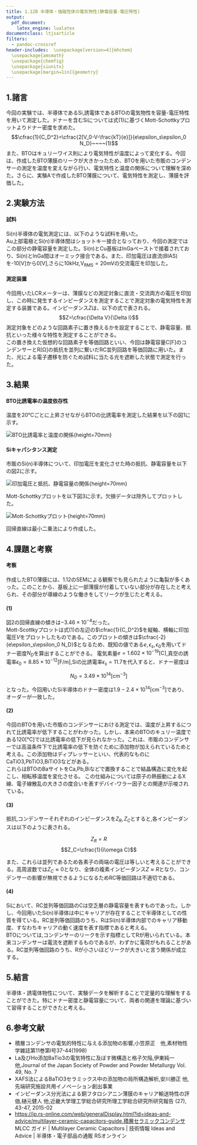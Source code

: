 ```yaml
---
title: 1.12B 半導体・強磁性体の電気物性(静電容量-電圧特性)
output:
  pdf_document:
    latex_engine: lualatex
documentclass: ltjsarticle
filters:
  - pandoc-crossref
header-includes:  \usepackage[version=4]{mhchem}
  \usepackage{amsmath}
  \usepackage{chemfig}
  \usepackage{siunitx}
  \usepackage[margin=1in]{geometry}
---
```


## 1.諸言  

今回の実験では、半導体であるSi,誘電体であるBTOの電気物性を容量-電圧特性を用いて測定した。ドナーを含むSiについては式(1)に基づくMott-Schottkyプロットよりドナー密度を求めた。  
$$\cfrac{1}{C_D^2}=\cfrac{2[V_0-V-\frac{kT}{e}]}{e\epsilon_s\epsilon_0 N_D}~~~~(1)$$
また、BTOはキュリーワイス則により電気特性が温度によって変化する。今回は、作成したBTO薄膜のリークが大きかったため、BTOを用いた市販のコンデンサーの測定を温度を変えながら行い、電気特性と温度の関係について理解を深めた。さらに、実験Aで作成したBTO薄膜について、電気特性を測定し、薄膜を評価した。  

## 2.実験方法  

#### 試料  

Si(n)半導体の電気測定には、以下のような試料を用いた。  
Au上部電極とSi(n)半導体間はショットキー接合となっており、今回の測定ではこの部分の静電容量を測定した。Si(n)とCu基板はInGaペーストで接着されており、Si(n)とInGa間はオーミック接合である。また、印加電圧は直流(BIAS)を-10[V]から0[V],さらに10kHz,$\mathrm{V_{RMS}=20mV}$の交流電圧を印加した。  

#### 測定装置  

今回用いたLCRメーターは、薄膜などの測定対象に直流・交流両方の電圧を印加し、この時に発生するインピーダンスを測定することで測定対象の電気特性を測定する装置である。インピーダンス$Z$は、以下の式で表される。
$$Z=\cfrac{\Delta V}{\Delta I}$$
測定対象をどのような回路素子に置き換えるかを設定することで、静電容量、抵抗といった様々な特性を測定することができる。  
この置き換えた仮想的な回路素子を等価回路といい、今回は静電容量C[F]のコンデンサーとR[Ω]の抵抗を並列に繋いだRC並列回路を等価回路に用いた。また、光による電子遷移を防ぐため試料に当たる光を遮断した状態で測定を行った。  

## 3.結果  

#### BTO比誘電率の温度依存性  

温度を20℃ごとに上昇させながらBTOの比誘電率を測定した結果を以下の図1に示す。  

![BTO比誘電率と温度の関係](BTO温度依存性/図1.png){height=70mm}  

#### Siキャパシタンス測定  

市販のSi(n)半導体について、印加電圧を変化させた時の抵抗、静電容量を以下の図2に示す。  

![印加電圧と抵抗、静電容量の関係](Siキャパシタンス/図2.png){height=70mm}  

Mott-Schottkyプロットを以下図3に示す。欠損データは除外してプロットした。  

![Mott-Schottkyプロット](Siキャパシタンス/Mtoo_Shottky.png){height=70mm}  

回帰直線は最小二乗法により作成した。

## 4.課題と考察

#### 考察

作成したBTO薄膜には、1.12のSEMによる観察でも見られたように亀裂が多くあった。このことから、基板上に一部薄膜が付着していない部分が存在したと考えられ、その部分が導線のような働きをしてリークが生じたと考える。

#### (1)  

図2の回帰直線の傾きは$-3.46\times 10^{-4}$だった。  
Mott-Scottkyプロットは式(1)の左辺の$\cfrac{1}{C_D^2}$を縦軸、横軸に印加電圧$V$をプロットしたものである。このプロットの傾きは$\cfrac{-2}{e\epsilon_s\epsilon_0 N_D}$となるため、既知の値である$e,\epsilon_s,\epsilon_0$を用いてドナー密度$N_D$を算出することができる。  電気素量$e=1.602\times10^{-19}\mathrm{[C]}$,真空の誘電率$\epsilon_0=8.85\times10^{-12}\mathrm{[F/m]}$,Siの比誘電率$\epsilon_s=11.7$を代入すると、ドナー密度は  

$$N_D=3.49\times10^{14}\mathrm{[cm^{-3}]}$$

となった。今回用いたSi半導体のドナー密度は$1.9-2.4\times10^{14}\mathrm{[cm^{-3}]}$であり、オーダーが一致した。  

#### (2)  

今回のBTOを用いた市販のコンデンサーにおける測定では、温度が上昇するにつれて比誘電率が低下することがわかった。しかし、本来のBTOのキュリー温度である120[℃]では比誘電率の低下が見られなかった。これは、市販のコンデンサーでは高温条件下で比誘電率の低下を防ぐために添加物が加えられているためと考える。この添加物はディプレッサーといい、代表的なものにCaTiO3,PbTiO3,BiTiO3などがある。  
これらはBTOのBaサイトをCa,Pb,Biなどで置換することで結晶構造に変化を起こし、相転移温度を変化させる。
この仕組みについては原子の熱振動によるX線、電子線散乱の大きさの度合いを表すデバイ-ワラー因子との関連が示唆されている。  

#### (3)  

抵抗,コンデンサーそれぞれのインピーダンスを$Z_R,Z_C$とすると,各インピーダンスは以下のように表される。  

$$Z_R=R$$
$$Z_C=\cfrac{1}{i\omega C}$$

また、これらは並列であるため各素子の両端の電圧は等しいと考えることができる。高周波数では$Z_C\approx0$となり、全体の複素インピーダンス$Z\approx R$となり、コンデンサーの影響が無視できるようになるためRC等価回路は不適切である。  

#### (4)

Siにおいて、RC並列等価回路のCは空乏層の静電容量を表すものであった。しかし、今回用いたSi(n)半導体は中にキャリアが存在することで半導体としての性質を得ている。RC並列等価回路のうち、RはSi(n)半導体内部でのキャリア移動度、すなわちキャリアの動く速度を表す指標であると考える。  
BTOについては,コンデンサーのリークを示す指標としてRが用いられている。本来コンデンサーは電流を遮断するものであるが、わずかに電荷がもれることがある。RC並列等価回路のうち、Rが小さいほどリークが大きいと言う関係が成立する。

## 5.結言  

半導体・誘電体物性について、実験データを解析することで定量的な理解をすることができた。特にドナー密度と静電容量について、両者の関連を理論に基づいて習得することができたと考える。  

## 6.参考文献  

* 積層コンデンサの電気的特性に与える添加物の影響,小笠原正　他,素材物性学雑誌第11巻第l号37-44(1998) 
* La及びHo添加BaTio3の電気特性に及ぼす微構造と格子欠陥,伊東純一 他,Journal of the Japan Society of Powder and Powder Metallurgy Vol. 49, No. 7
* XAFS法によるBaTiO3セラミックス中の添加物の局所構造解析,安川勝正 他,先端研究施設共用イノベーション創出事業
* インピーダンス分光法による銅フタロシアニン薄膜のキャリア輸送特性の評価,樋元健人 他,近畿大学理工学総合研究所理工学総合研究所研究報告 (27), 43-47, 2015-02
* https://jp.rs-online.com/web/generalDisplay.html?id=ideas-and-advice/multilayer-ceramic-capacitors-guide,積層セラミックコンデンサ MLCC ガイド | Multilayer Ceramic Capacitors | 技術情報 Ideas and Advice | 半導体・電子部品の通販 RSオンライン
